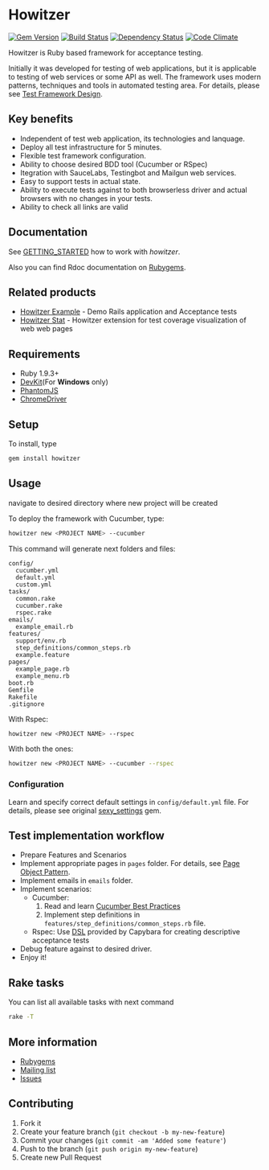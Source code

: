# Howitzer
[![Gem Version](http://img.shields.io/gem/v/howitzer.svg)][gem]
[![Build Status](https://travis-ci.org/strongqa/howitzer.svg?branch=develop)](https://travis-ci.org/strongqa/howitzer)
[![Dependency Status](https://gemnasium.com/romikoops/howitzer.png)](https://gemnasium.com/romikoops/howitzer)
[![Code Climate](https://codeclimate.com/github/romikoops/howitzer.png)](https://codeclimate.com/github/romikoops/howitzer)

[gem]: https://rubygems.org/gems/howitzer

Howitzer is Ruby based framework for acceptance testing.

Initially it was developed for testing of web applications, but it is applicable to testing of web services or some API as well.
The framework uses modern patterns, techniques and tools in automated testing area. For details, please see [Test Framework Design](https://github.com/strongqa/howitzer/wiki/Test-Framework-Design).

## Key benefits
- Independent of test web application, its technologies and lanquage.
- Deploy all test infrastructure for 5 minutes.
- Flexible test framework configuration.
- Ability to choose desired BDD tool (Cucumber or RSpec)
- Itegration with SauceLabs, Testingbot and Mailgun web services.
- Easy to support tests in actual state.
- Ability to execute tests against to both browserless driver and actual browsers with no changes in your tests.
- Ability to check all links are valid


## Documentation
See [GETTING_STARTED](https://github.com/strongqa/howitzer/blob/develop/GETTING_STARTED.md) how to work with *howitzer*.

Also you can find Rdoc documentation on [Rubygems](https://rubygems.org/gems/howitzer).

## Related products
* [Howitzer Example](https://github.com/strongqa/howitzer_example) - Demo Rails application and Acceptance tests
* [Howitzer Stat](https://github.com/strongqa/howitzer_stat) - Howitzer extension for test coverage visualization of web web pages

## Requirements
* Ruby 1.9.3+
* [DevKit](https://github.com/oneclick/rubyinstaller/wiki/Development-Kit#installation-instructions)(For **Windows** only)
* [PhantomJS](http://phantomjs.org/download.html)
* [ChromeDriver](https://code.google.com/p/selenium/wiki/ChromeDriver)

## Setup
To install, type

```bash
gem install howitzer
```

## Usage
navigate to desired directory where new project will be created

To deploy the framework with Cucumber, type:

```bash
howitzer new <PROJECT NAME> --cucumber
```

This command will generate next folders and files:
```
config/
  cucumber.yml
  default.yml
  custom.yml
tasks/
  common.rake
  cucumber.rake
  rspec.rake
emails/
  example_email.rb
features/
  support/env.rb
  step_definitions/common_steps.rb
  example.feature
pages/
  example_page.rb
  example_menu.rb
boot.rb
Gemfile
Rakefile
.gitignore
```

With Rspec:

```bash
howitzer new <PROJECT NAME> --rspec
```

With both the ones:

```bash
howitzer new <PROJECT NAME> --cucumber --rspec
```

### Configuration
Learn and specify correct default settings in `config/default.yml` file. For details, please see original [sexy_settings](https://github.com/romikoops/sexy_settings) gem.

## Test implementation workflow

- Prepare Features and Scenarios
- Implement appropriate pages in `pages` folder. For details, see [Page Object Pattern](https://github.com/strongqa/howitzer/wiki/PageObject-pattern).
- Implement emails in `emails` folder.
- Implement scenarios:
  * Cucumber:
    1. Read and learn [Cucumber Best Practices](https://github.com/strongqa/howitzer/wiki/Cucumber-Best-Practices)
    2. Implement step definitions in `features/step_definitions/common_steps.rb` file.
  * Rspec: Use [DSL](https://github.com/jnicklas/capybara/blob/master/lib/capybara/rspec/features.rb) provided by Capybara for creating descriptive acceptance tests
- Debug feature against to desired driver.
- Enjoy it!

## Rake tasks

You can list all available tasks with next command

```bash
rake -T
```

## More information
* [Rubygems](https://rubygems.org/gems/howitzer)
* [Mailing list](https://groups.google.com/forum/#!forum/howitzer_ruby)
* [Issues](https://github.com/strongqa/howitzer/issues)

## Contributing

1. Fork it
2. Create your feature branch (`git checkout -b my-new-feature`)
3. Commit your changes (`git commit -am 'Added some feature'`)
4. Push to the branch (`git push origin my-new-feature`)
5. Create new Pull Request

